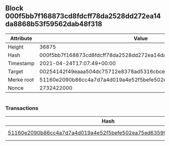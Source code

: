 ## Block 000f5bb7f168873cd8fdcff78da2528dd272ea14da8868b53f59562dab48f318

Attribute | Value
--- | ---
Height | 36875
Hash | 000f5bb7f168873cd8fdcff78da2528dd272ea14da8868b53f59562dab48f318
Timestamp | 2021-04-24T17:07:49+00:00
Target | 00254142f49eaaa504dc75712e8378ad5316cbcead634704b3734b6271167cc4
Merke root | 51160e2090b86cc4a7d7a4d019a4e52f5befe502ea75ed635992476d1e8b4d28
Nonce | 2732422000

```

```

### Transactions

Hash | Amount
--- | ---
[51160e2090b86cc4a7d7a4d019a4e52f5befe502ea75ed635992476d1e8b4d28](51160e2090b86cc4a7d7a4d019a4e52f5befe502ea75ed635992476d1e8b4d28.md) | 10.00000000 SKEPTI 
